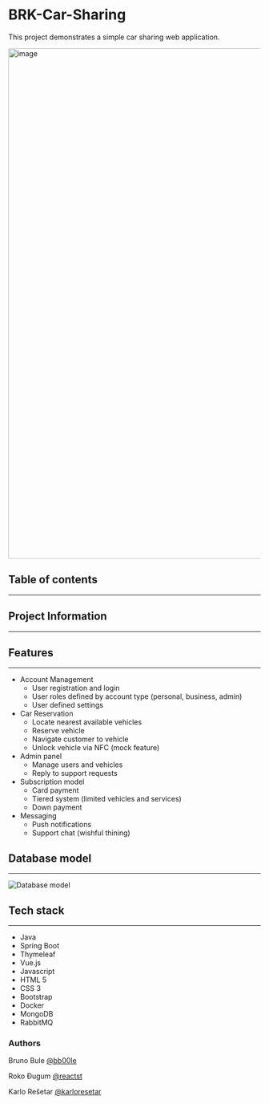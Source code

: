 # BRK-Car-Sharing

This project demonstrates a simple car sharing web application.

<img width="1018" alt="image" src="https://user-images.githubusercontent.com/66143573/194908816-38f346fa-e61b-43a0-a8f9-8c3d650cb5d1.png">


## Table of contents
-------------


## Project Information
-----------


## Features
-----------

<ul>
    <li>
        Account Management
        <ul>
            <li>User registration and login</li>
            <li>User roles defined by account type (personal, business, admin)</li>
            <li>User defined settings</li>
        </ul>
    </li>
    <li>
        Car Reservation
        <ul>
            <li>Locate nearest available vehicles</li>
            <li>Reserve vehicle</li>
            <li>Navigate customer to vehicle</li>
            <li>Unlock vehicle via NFC (mock feature)</li>
        </ul>
    </li>
    <li>
        Admin panel
        <ul>
            <li>Manage users and vehicles</li>
            <li>Reply to support requests</li>
        </ul>
    </li>
    <li>
        Subscription model
        <ul>
            <li>Card payment</li>
            <li>Tiered system (limited vehicles and services)</li>
            <li>Down payment</li>
        </ul>
    </li>
    <li>
        Messaging
        <ul>
            <li>Push notifications</li>
            <li>Support chat (wishful thining)</li>
        </ul>
    </li>
</ul>

## Database model
----------------
![Database model](https://user-images.githubusercontent.com/48185940/194614882-2af1f0c0-c6af-4178-96d6-6aa4aaf77c0c.png)

## Tech stack
-------------

<ul>
    <li>Java</li>
    <li>Spring Boot</li>
    <li>Thymeleaf</li>
    <li>Vue.js</li>
    <li>Javascript</li>
    <li>HTML 5</li>
    <li>CSS 3</li>
    <li>Bootstrap</li>
    <li>Docker</li>
    <li>MongoDB</li>
    <li>RabbitMQ</li>
</ul>

### Authors
Bruno Bule [@bb00le](https://www.github.com/bb00le)

Roko Đugum [@reactst](https://www.github.com/reactst)

Karlo Rešetar [@karloresetar](https://github.com/karloresetar)
